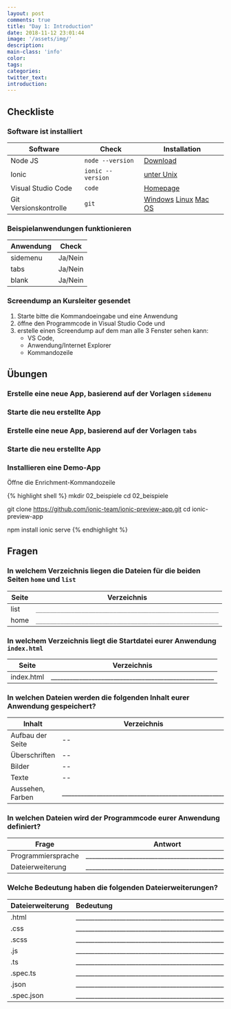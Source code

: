 ```yaml
---
layout: post
comments: true
title: "Day 1: Introduction"
date: 2018-11-12 23:01:44
image: '/assets/img/'
description:
main-class: 'info'
color:
tags:
categories:
twitter_text:
introduction:
---
```


## Checkliste

### Software ist installiert

| Software  | Check  | Installation |
| --|----- | ---- |
| Node JS | `node --version`  | [Download](https://nodejs.org/download/release/latest-v8.x/) |
| Ionic | `ionic --version`  | [unter Unix](http://blog.via-internet.de/blog/2018/11/09/ionic-4-installation-on-unix/) |
| Visual Studio Code | `code`  | [Homepage](https://code.visualstudio.com/) |
| Git Versionskontrolle | `git`  | [Windows](https://git-scm.com/download/win) [Linux](https://git-scm.com/download/linux) [Mac OS](https://git-scm.com/download/mac) |
    
### Beispielanwendungen funktionieren

| Anwendung | Check |
| ----------| ----- |
| sidemenu  | Ja/Nein|
| tabs      | Ja/Nein|
| blank     | Ja/Nein|

### Screendump an Kursleiter gesendet

1. Starte bitte die Kommandoeingabe und eine Anwendung
2. öffne den Programmcode in Visual Studio Code und
3. erstelle einen Screendump auf dem man alle 3 Fenster sehen kann: 
   - VS Code, 
   - Anwendung/Internet Explorer
   - Kommandozeile

## Übungen

### Erstelle eine neue App, basierend auf der Vorlagen `sidemenu`

### Starte die neu erstellte App

### Erstelle eine neue App, basierend auf der Vorlagen `tabs`

### Starte die neu erstellte App

### Installieren eine Demo-App
    
   Öffne die Enrichment-Kommandozeile
   
{% highlight shell %}
mkdir 02_beispiele
cd    02_beispiele

git clone https://github.com/ionic-team/ionic-preview-app.git
cd ionic-preview-app

npm install
ionic serve
{% endhighlight %}   

## Fragen

### In welchem Verzeichnis liegen die Dateien für die beiden Seiten `home` und `list`

| Seite  |Verzeichnis |
| --|-- |
| list | `____________________________________________________` |
| home | `____________________________________________________` |
 
### In welchem Verzeichnis liegt die Startdatei eurer Anwendung `index.html`

| Seite  |Verzeichnis |
| --|-- |
| index.html | ____________________________________________________ |

### In welchen Dateien werden die folgenden Inhalt eurer Anwendung gespeichert?

| Inhalt  |Verzeichnis |
| --|-- |
| Aufbau der Seite|-- |
| Überschriften|-- |
| Bilder|-- |
| Texte|-- |
| Aussehen, Farben | ____________________________________________________ |


### In welchen Dateien wird der Programmcode eurer Anwendung definiert?

| Frage  |Antwort |
| --|-- |
| Programmiersprache | ____________________________________________________ |
| Dateierweiterung | ____________________________________________________ |

### Welche Bedeutung haben die folgenden Dateierweiterungen?

| Dateierweiterung | Bedeutung  |
| ---------------- |:---------- |
| .html          | ____________________________________________________ |
| .css           | ____________________________________________________ |
| .scss          | ____________________________________________________ |
| .js            | ____________________________________________________ |
| .ts            | ____________________________________________________ |
| .spec.ts       | ____________________________________________________ |
| .json          | ____________________________________________________ |
| .spec.json     | ____________________________________________________ |
